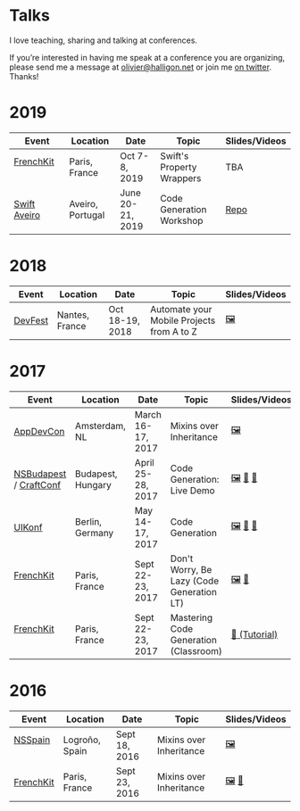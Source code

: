 # Talks

I love teaching, sharing and talking at conferences.

If you’re interested in having me speak at a conference you are organizing, please send me a message at <olivier@halligon.net> or join me [on twitter](https://twitter.com/aligatr). Thanks!

# 2019

| Event                              | Location          | Date              | Topic                       | Slides/Videos     |
|------------------------------------|-------------------|-------------------|-----------------------------|-------------------|
| [FrenchKit][2e]                    | Paris, France     | Oct 7-8, 2019     | Swift's Property Wrappers   | TBA |
| [Swift Aveiro][10e]                | Aveiro, Portugal  | June 20-21, 2019  | Code Generation Workshop    | [Repo][10r] |

# 2018

| Event                              | Location          | Date              | Topic                       | Slides/Videos     |
|------------------------------------|-------------------|-------------------|-----------------------------|-------------------|
| [DevFest][9e]                      | Nantes, France    | Oct 18-19, 2018   | Automate your Mobile Projects from A to Z | [🖼][9s] |

# 2017

| Event                              | Location          | Date              | Topic                       | Slides/Videos     |
|------------------------------------|-------------------|-------------------|-----------------------------|-------------------|
| [AppDevCon][3e]                    | Amsterdam, NL     | March 16-17, 2017 | Mixins over Inheritance     | [🖼][3s]          |
| [NSBudapest][4e] / [CraftConf][4f] | Budapest, Hungary | April 25-28, 2017 | Code Generation: Live Demo  | [🖼][4s] [🎥][4v] [📑][4c] |
| [UIKonf][5e]                       | Berlin, Germany   | May 14-17, 2017   | Code Generation             | [🖼][5s] [🎥][5v] [📑][5c] |
| [FrenchKit][2e]                    | Paris, France     | Sept 22-23, 2017  | Don't Worry, Be Lazy (Code Generation LT)   | [🖼][6s] [🎥][6v] |
| [FrenchKit][2e]                    | Paris, France     | Sept 22-23, 2017  | Mastering Code Generation (Classroom) | [📑 (Tutorial)][7c] |

# 2016

| Event                              | Location          | Date              | Topic                       | Slides/Videos     |
|------------------------------------|-------------------|-------------------|-----------------------------|-------------------|
| [NSSpain][1e]                      | Logroño, Spain    | Sept 18, 2016     | Mixins over Inheritance     | [🖼][1s]          |
| [FrenchKit][2e]                    | Paris, France     | Sept 23, 2016     | Mixins over Inheritance     | [🖼][2s] [🎥][2v] |


[1e]: http://2016.nsspain.com
[1s]: https://speakerdeck.com/alisoftware/mixins-over-inheritance

[2e]: http://frenchkit.fr
[2s]: https://speakerdeck.com/alisoftware/mixins-over-inheritance-frenchkit-16
[2v]: https://youtu.be/BSn4jlunn4I

[3e]: http://appdevcon.nl
[3s]: https://speakerdeck.com/alisoftware/mixins-over-inheritance-appdevcon-17

[4e]: https://www.meetup.com/NSBudapest/events/238405994/
[4f]: https://craft-conf.com
[4s]: https://speakerdeck.com/alisoftware/code-generation-in-swift-live-demo-nsbudapest-04-dot-2017
[4v]: http://www.ustream.tv/recorded/103135632
[4c]: https://github.com/AliSoftware/CodeGenDemo

[5e]: http://www.uikonf.com
[5s]: https://speakerdeck.com/alisoftware/code-generation-in-swift-uikonf-17
[5c]: https://gist.github.com/AliSoftware/c2e1bf8c7fb0f5e742609c9516780123
[5v]: https://youtu.be/x_viZfIe8tY

[6s]: https://speakerdeck.com/alisoftware/dont-worry-be-lazy-swiftgen-sourcery-and-gyro
[6v]: https://youtu.be/3i1k6H2jzVQ

[7c]: https://github.com/FrenchKit/Mastering-code-generation-Classroom

[8e]: http://appsconf.ru/2018

[9e]: https://devfest2018-site.firebaseapp.com
[9s]: https://speakerdeck.com/alisoftware/automate-your-mobile-projects-from-a-to-z

[10e]: http://swiftaveiro.xyz
[10r]: https://github.com/AliSoftware/CodeGen-Workshop
